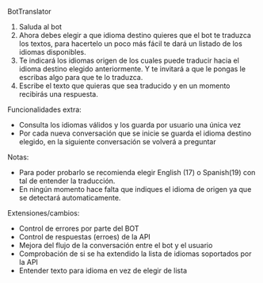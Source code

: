 BotTranslator

1. Saluda al bot
2. Ahora debes elegir a que idioma destino quieres que el bot te traduzca los textos, para hacertelo un poco más fácil te dará un listado de los idiomas disponibles.
3. Te indicará los idiomas origen de los cuales puede traducir hacia el idioma destino elegido anteriormente. Y te invitará a que le pongas le escribas algo para que te lo traduzca.
4. Escribe el texto que quieras que sea traducido y en un momento recibirás una respuesta.

Funcionalidades extra:
- Consulta los idiomas válidos y los guarda por usuario una única vez
- Por cada nueva conversación que se inicie se guarda el idioma destino elegido, en la siguiente conversación se volverá a preguntar

Notas:
- Para poder probarlo se recomienda elegir English (17) o Spanish(19) con tal de entender la traducción.
- En ningún momento hace falta que indiques el idioma de origen ya que se detectará automaticamente.

Extensiones/cambios:
- Control de errores por parte del BOT
- Control de respuestas (erroes) de la API
- Mejora del flujo de la conversación entre el bot y el usuario
- Comprobación de si se ha extendido la lista de idiomas soportados por la API
- Entender texto para idioma en vez de elegir de lista
